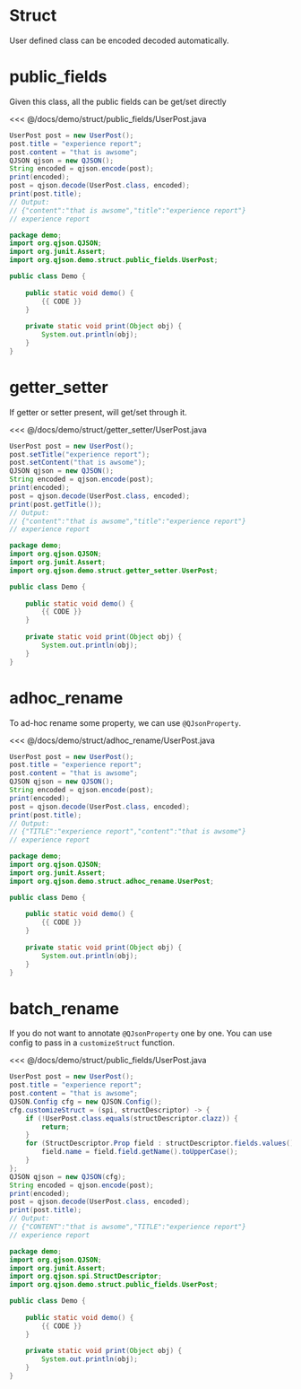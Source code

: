 # Struct

User defined class can be encoded decoded automatically.

# public_fields

Given this class, all the public fields can be get/set directly

<<< @/docs/demo/struct/public_fields/UserPost.java

```java
UserPost post = new UserPost();
post.title = "experience report";
post.content = "that is awsome";
QJSON qjson = new QJSON();
String encoded = qjson.encode(post);
print(encoded);
post = qjson.decode(UserPost.class, encoded);
print(post.title);
// Output:
// {"content":"that is awsome","title":"experience report"}
// experience report
```

<hide>

```java
package demo;
import org.qjson.QJSON;
import org.junit.Assert;
import org.qjson.demo.struct.public_fields.UserPost;

public class Demo {
    
    public static void demo() {
        {{ CODE }}
    }
    
    private static void print(Object obj) {
        System.out.println(obj);
    }
}
```

</hide>

# getter_setter

If getter or setter present, will get/set through it.

<<< @/docs/demo/struct/getter_setter/UserPost.java

```java
UserPost post = new UserPost();
post.setTitle("experience report");
post.setContent("that is awsome");
QJSON qjson = new QJSON();
String encoded = qjson.encode(post);
print(encoded);
post = qjson.decode(UserPost.class, encoded);
print(post.getTitle());
// Output:
// {"content":"that is awsome","title":"experience report"}
// experience report
```

<hide>

```java
package demo;
import org.qjson.QJSON;
import org.junit.Assert;
import org.qjson.demo.struct.getter_setter.UserPost;

public class Demo {
    
    public static void demo() {
        {{ CODE }}
    }
    
    private static void print(Object obj) {
        System.out.println(obj);
    }
}
```

</hide>

# adhoc_rename

To ad-hoc rename some property, we can use `@QJsonProperty`.

<<< @/docs/demo/struct/adhoc_rename/UserPost.java

```java
UserPost post = new UserPost();
post.title = "experience report";
post.content = "that is awsome";
QJSON qjson = new QJSON();
String encoded = qjson.encode(post);
print(encoded);
post = qjson.decode(UserPost.class, encoded);
print(post.title);
// Output:
// {"TITLE":"experience report","content":"that is awsome"}
// experience report
```

<hide>

```java
package demo;
import org.qjson.QJSON;
import org.junit.Assert;
import org.qjson.demo.struct.adhoc_rename.UserPost;

public class Demo {
    
    public static void demo() {
        {{ CODE }}
    }
    
    private static void print(Object obj) {
        System.out.println(obj);
    }
}
```

</hide>

# batch_rename

If you do not want to annotate `@QJsonProperty` one by one.
You can use config to pass in a `customizeStruct` function.

<<< @/docs/demo/struct/public_fields/UserPost.java

```java
UserPost post = new UserPost();
post.title = "experience report";
post.content = "that is awsome";
QJSON.Config cfg = new QJSON.Config();
cfg.customizeStruct = (spi, structDescriptor) -> {
    if (!UserPost.class.equals(structDescriptor.clazz)) {
        return;
    }
    for (StructDescriptor.Prop field : structDescriptor.fields.values()) {
        field.name = field.field.getName().toUpperCase();
    }
};
QJSON qjson = new QJSON(cfg);
String encoded = qjson.encode(post);
print(encoded);
post = qjson.decode(UserPost.class, encoded);
print(post.title);
// Output:
// {"CONTENT":"that is awsome","TITLE":"experience report"}
// experience report
```

<hide>

```java
package demo;
import org.qjson.QJSON;
import org.junit.Assert;
import org.qjson.spi.StructDescriptor;
import org.qjson.demo.struct.public_fields.UserPost;

public class Demo {
    
    public static void demo() {
        {{ CODE }}
    }
    
    private static void print(Object obj) {
        System.out.println(obj);
    }
}
```

</hide>